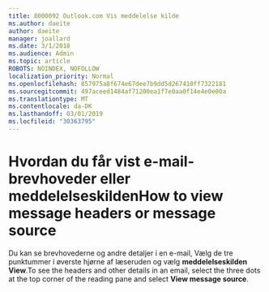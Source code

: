 ```yaml
---
title: 8000092 Outlook.com Vis meddelelse kilde
ms.author: daeite
author: daeite
manager: joallard
ms.date: 3/1/2018
ms.audience: Admin
ms.topic: article
ROBOTS: NOINDEX, NOFOLLOW
localization_priority: Normal
ms.openlocfilehash: 857975a8f674e67dee7b9dd5d267410ff7322181
ms.sourcegitcommit: 497aceed1484af71200ea1f7e0aa0f14e4e0e00a
ms.translationtype: MT
ms.contentlocale: da-DK
ms.lasthandoff: 03/01/2019
ms.locfileid: "30363795"
---
```

# <a name="how-to-view-message-headers-or-message-source"></a><span data-ttu-id="6189e-102">Hvordan du får vist e-mail-brevhoveder eller meddelelseskilden</span><span class="sxs-lookup"><span data-stu-id="6189e-102">How to view message headers or message source</span></span>

<span data-ttu-id="6189e-103">Du kan se brevhovederne og andre detaljer i en e-mail, Vælg de tre punktummer i øverste hjørne af læseruden og vælg **meddelelseskilden View**.</span><span class="sxs-lookup"><span data-stu-id="6189e-103">To see the headers and other details in an email, select the three dots at the top corner of the reading pane and select **View message source**.</span></span>
